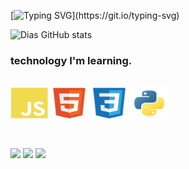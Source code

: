 

[![Typing SVG](https://readme-typing-svg.demolab.com?font=Fira+Code&pause=1000&random=false&width=435&lines=Hi%2C+my+name+is+David+Dias.;I+am+a+computer+science+student!)](https://git.io/typing-svg)


![Dias GitHub stats](https://github-readme-stats.vercel.app/api?username=davifernandodias&show_icons=true&theme=dracula)

### technology I'm learning.
<div style="display: inline_block"><br/>
  <img align="center" alt="DIAS-JS" height="50" width="60" src="https://raw.githubusercontent.com/devicons/devicon/master/icons/javascript/javascript-plain.svg">
  <img align="center" alt="DIAS-HTML" height="50" width="60" src="https://raw.githubusercontent.com/devicons/devicon/master/icons/html5/html5-original.svg">
  <img align="center" alt="DIAS-CSS" height="50" width="60" src="https://raw.githubusercontent.com/devicons/devicon/master/icons/css3/css3-original.svg">
  <img align="center" alt="DIAS-PYTHON" height="50" width="60" src="https://raw.githubusercontent.com/devicons/devicon/master/icons/python/python-original.svg">
</div>
</div>
<div style="display: inline_block"><br>
  
##
<div>
  <a href="https://www.instagram.com/ddavidias_/" target="_blank"><img src="https://img.shields.io/badge/-Instagram-%23E4405F?style=for-the-badge&logo=instagram&logoColor=white" target="_blank"></a>
  <a href = "mailto:davifernandosousadias18@gmail.com"><img src="https://img.shields.io/badge/-Gmail-%23333?style=for-the-badge&logo=gmail&logoColor=white" target="_blank"></a>
  <a href="https://www.linkedin.com/in/davifernandodias/" target="_blank"><img src="https://img.shields.io/badge/-LinkedIn-%230077B5?style=for-the-badge&logo=linkedin&logoColor=white" target="_blank"></a> 
</div>
